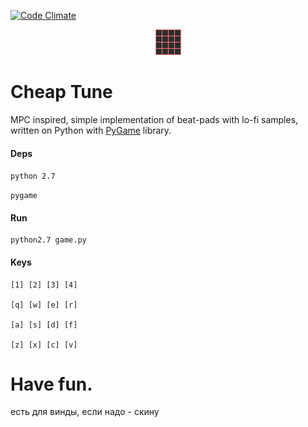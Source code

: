 [![Code Climate](https://codeclimate.com/github/fffuture/sjosjo/badges/gpa.svg)](https://codeclimate.com/github/fffuture/sjosjo)

<p align="center">
<img src="https://github.com/fffuture/cheapTune/blob/master/samples/image.png">
</p>

# Cheap Tune

MPC inspired, simple implementation of beat-pads with lo-fi samples, written on Python with [PyGame](https://github.com/pygame/pygame) library.

#### Deps

`python 2.7`

`pygame`

#### Run

```
python2.7 game.py
```

#### Keys

```
[1] [2] [3] [4] 

[q] [w] [e] [r]

[a] [s] [d] [f]

[z] [x] [c] [v]

```

# Have fun.

есть для винды, если надо - скину
